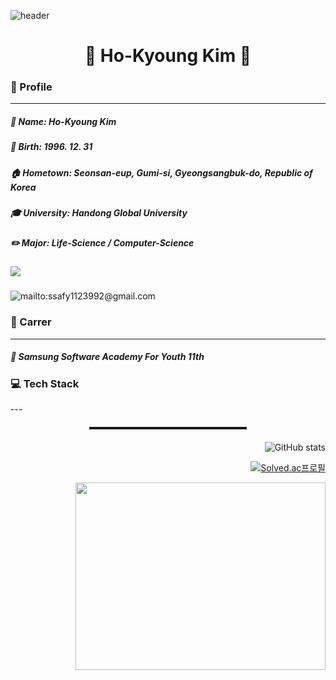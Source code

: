 ![header](https://capsule-render.vercel.app/api?type=rounded&color=100:f6d365,0:fda085&height=300&section=header&text=Jingluv&fontSize=90&fontColor=427B58)



<div align = center>

🙋 Ho-Kyoung Kim 🙋
===

</div>

<div align = left>

  
<h3> 📣 Profile </h3>

---
##### 📃 Name: Ho-Kyoung Kim
##### 🎂 Birth: 1996. 12. 31
##### 🏠 Hometown: Seonsan-eup, Gumi-si, Gyeongsangbuk-do, Republic of Korea
##### 🎓 University: Handong Global University
##### ✏️ Major: Life-Science / Computer-Science
##### <a href="ssafy1123992@gmail.com"> <img src = "https://img.shields.io/badge/Gmail-D14836?style=for-the-badge&logo=gmail&logoColor=white"/> </a>
![mailto:ssafy1123992@gmail.com](https://img.shields.io/badge/Gmail-D14836?style=for-the-badge&logo=gmail&logoColor=white)

<h3> 🎫 Carrer </h3>

---
##### 🏢 Samsung Software Academy For Youth 11th

<h3> 💻 Tech Stack </h3>
---

</div>

<div align="center">
  
  <hr style="height: 4px; width: 50%; margin-top: 20px; margin-bottom: 20px;">
  
</div>

<div align = right>
  
![GitHub stats](https://github-readme-stats.vercel.app/api?username=HoKyoung-Kim&show_icons=true&theme=gruvbox_light )

[![Solved.ac프로필](http://mazassumnida.wtf/api/v2/generate_badge?boj=rlaghtl2)](https://solved.ac/rlaghtl2)

<a href="https://github.com/HoKyoung-Kim"><img align="center" src="https://github-readme-stats.vercel.app/api/top-langs/?username=Hokyoung-Kim&layout=compact&theme=nord&hide_border=true" width = "400" height = "300"/></a> 


</div>
<!---
HoKyoung-Kim/HoKyoung-Kim is a ✨ special ✨ repository because its `README.md` (this file) appears on your GitHub profile.
You can click the Preview link to take a look at your changes.
--->
